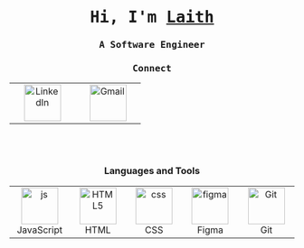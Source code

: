 <div align="center">
<!-- <img src="./assets/mario.gif" align="center" style="width: 1000px" /> -->
</div>

###

<h1 align="center"><samp>Hi, I'm <a href="" target="_blank">Laith</a></samp></h1>

<h3 align="center"><samp>A Software Engineer </samp></h3>

###

<h3 align="center"><samp>Connect</samp></h3>
<table align="center">
  <tr>
    <td align="center" width="100">
      <a href="https://www.linkedin.com/in/laith-ghalib" target="_blank">
        <img src="https://skillicons.dev/icons?i=linkedin" alt="LinkedIn" width="65" height="65" />
      </a>
    </td>
    <td align="center" width="100">
      <a href="mailto:laithbusiness50@gmail.com">
        <img src="https://skillicons.dev/icons?i=gmail" alt="Gmail" width="65" height="65" />
      </a>
    </td>
  </tr>
</table>
<br><br>
</div>

<h3 align="center">Languages and Tools</h3>

<table align="center">
<tr>
    <td align="center" width="100">
        <img src="https://techstack-generator.vercel.app/js-icon.svg" alt="js" width="65" height="65" />
      <br>JavaScript
    </td>
<!--     <td align="center" width="100">
        <img src="https://techstack-generator.vercel.app/react-icon.svg" alt="react" width="65" height="65" />
      <br>React
    </td> -->
    <td align="center"  width="100">
        <img src="https://skillicons.dev/icons?i=html" width="65" height="65" alt="HTML5" />
      <br>HTML
    </td>
    <td align="center" width="100">
        <img src="https://skillicons.dev/icons?i=css" width="65" height="65" alt="css" />
      <br>CSS
    </td>
<!--     <td align="center"  width="100">
        <img src="https://skillicons.dev/icons?i=tailwind" width="65" height="65" alt="tailwind" />
      <br>Tailwind
    </td> -->
<!--     <td align="center"  width="100">
        <img src="https://skillicons.dev/icons?i=bootstrap" width="65" height="65" alt="bootstrap" />
      <br>Bootstrap
    </td> -->
<!--   </tr> -->
<!--   <tr> -->
  <td align="center" width="100">
        <img src="https://skillicons.dev/icons?i=figma" alt="figma" width="65" height="65" />
      <br>Figma
    </td>
    <td align="center" width="100"> 
        <img src="https://user-images.githubusercontent.com/25181517/192108372-f71d70ac-7ae6-4c0d-8395-51d8870c2ef0.png" width="65" height="65" alt="Git" />
      <br>Git
    </td>
  </tr>
</table>
